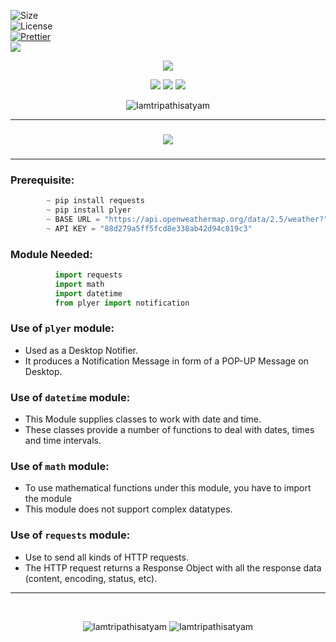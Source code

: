 ![Size](https://img.shields.io/github/repo-size/Iamtripathisatyam/Weather_Updates_Notifier?color=red&label=Repo%20Size%20)</br>
![License](https://img.shields.io/badge/License-MIT-red.svg)</br>
[![Prettier](https://img.shields.io/badge/Code%20Style-Prettier-red.svg)](https://github.com/prettier/prettier)</br>
![](https://img.shields.io/tokei/lines/github/Iamtripathisatyam/Weather_Updates_Notifier?color=red&label=Lines%20of%20Code)</br>

<p align="center">
<img src="https://icons.iconarchive.com/icons/oxygen-icons.org/oxygen/128/Status-weather-showers-day-icon.png" />
</p>

<p align="center">
<img src="https://forthebadge.com/images/badges/for-you.svg" />
<img src="http://ForTheBadge.com/images/badges/made-with-python.svg" />
<img src="https://forthebadge.com/images/badges/built-by-developers.svg" />
</p>

<p align="center">
  <img src="https://profile-counter.glitch.me/{Weather_Updates_Notifier}/count.svg" alt=Iamtripathisatyam />
</p>

_______________________________

### <h3 align="center"><a href="https://github.com/Iamtripathisatyam/Weather_Updates_Notifier/blob/main/Weather_Updates.py"><img src="https://img.shields.io/badge/-WEATHER UPDATES NOTIFIER USING PYTHON-black?logo=python&logoColor=yellow&style=flat-square"></a><h3/>
_______________________________

### Prerequisite:
```python
        ~ pip install requests
        ~ pip install plyer
        ~ BASE URL = "https://api.openweathermap.org/data/2.5/weather?"
        ~ API KEY = "88d279a5ff5fcd8e338ab42d94c819c3"
```             

### Module Needed:
```python 
          import requests
          import math
          import datetime
          from plyer import notification
```

### Use of `plyer` module:
   - Used as a Desktop Notifier. 
   - It produces a Notification Message in form of a POP-UP Message on Desktop.
### Use of `datetime` module:
   - This Module supplies classes to work with date and time.
   - These classes provide a number of functions to deal with dates, times and time intervals.

### Use of `math` module:
   - To use mathematical functions under this module, you have to import the module
   - This module does not support complex datatypes.
### Use of `requests` module:
   - Use to send all kinds of HTTP requests. 
   - The HTTP request returns a Response Object with all the response data (content, encoding, status, etc).
_________________________________

<br/>
<p align="center">
<img src="https://badges.pufler.dev/updated/Iamtripathisatyam/Weather_Updates_Notifier?style=for-the-badge&logo=github&logoColor=yellow" alt=Iamtripathisatyam />
<img src="https://badges.pufler.dev/created/Iamtripathisatyam/Weather_Updates_Notifier?style=for-the-badge&logo=github&logoColor=yellow" alt=Iamtripathisatyam />
</p>
